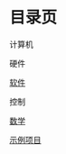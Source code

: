 # 目录页

计算机

硬件

[软件](page/software/contents)

控制

[数学](page/mathmatic/contents)

[示例项目](page/project/contents)